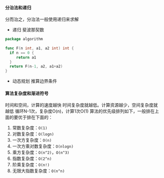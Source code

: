 #### 分治法和递归
分而治之，分治法一般使用递归来求解
+ 递归
 斐波那契数
 ```go
 package algorithm  
  
func F(n int, a1, a2 int) int {  
   if n == 0 {  
      return a1  
   }  
   return F(n-1, a2, a1+a2)  
}
```

+ 动态规划
推算边界条件
#### 算法复杂度和渐进符号
时间和空间，计算的速度越快 时间复杂度就越低。计算资源越少，空间复杂度就越低
循环N-1次，复杂度O(n)，计算1次O(1)
算法的优先级排列如下，一般排在上面的要优于排在下面的：
1. 常数复杂度：`O(1)`
2. 对数复杂度：`O(logn)`
3. 一次方复杂度：`O(n)`
4. 一次方乘对数复杂度：`O(nlogn)`
5. 乘方复杂度：`O(n^2)`，`O(n^3)`
6. 指数复杂度：`O(2^n)`
7. 阶乘复杂度：`O(n!)`
8. 无限大指数复杂度：`O(n^n)`
